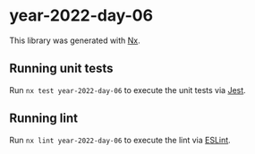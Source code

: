 # year-2022-day-06

This library was generated with [Nx](https://nx.dev).

## Running unit tests

Run `nx test year-2022-day-06` to execute the unit tests via [Jest](https://jestjs.io).

## Running lint

Run `nx lint year-2022-day-06` to execute the lint via [ESLint](https://eslint.org/).
